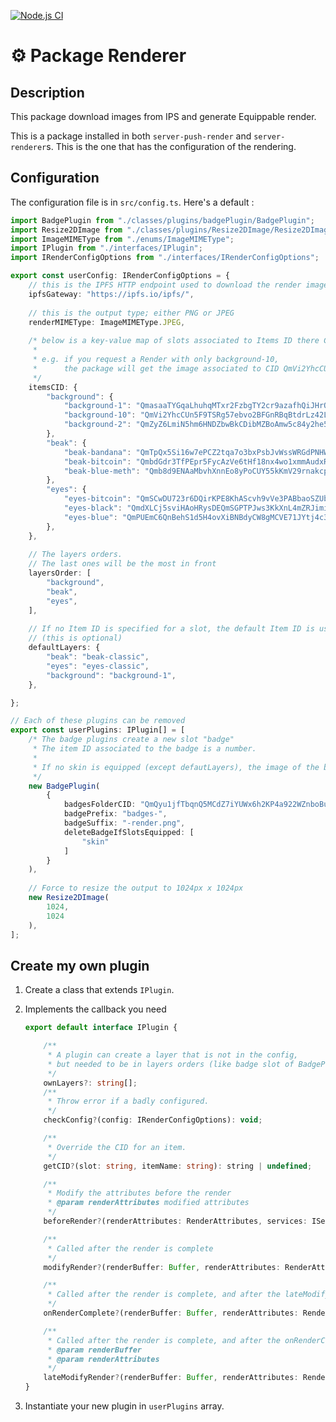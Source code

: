 [![Node.js CI](https://github.com/Angry-Penguins-Colony/package-renderer/actions/workflows/node.js.yml/badge.svg)](https://github.com/Angry-Penguins-Colony/package-renderer/actions/workflows/node.js.yml)

# ⚙ Package Renderer

## Description

This package download images from IPS and generate Equippable render.

This is a package installed in both `server-push-render` and `server-renderer`s. This is the one that has the configuration of the rendering.

## Configuration

The configuration file is in `src/config.ts`.
Here's a default :

```typescript
import BadgePlugin from "./classes/plugins/badgePlugin/BadgePlugin";
import Resize2DImage from "./classes/plugins/Resize2DImage/Resize2DImage";
import ImageMIMEType from "./enums/ImageMIMEType";
import IPlugin from "./interfaces/IPlugin";
import IRenderConfigOptions from "./interfaces/IRenderConfigOptions";

export const userConfig: IRenderConfigOptions = {
    // this is the IPFS HTTP endpoint used to download the render images
    ipfsGateway: "https://ipfs.io/ipfs/", 
    
    // this is the output type; either PNG or JPEG
    renderMIMEType: ImageMIMEType.JPEG, 
    
    /* below is a key-value map of slots associated to Items ID there CID.
     *
     * e.g. if you request a Render with only background-10, 
     *      the package will get the image associated to CID QmVi2YhcCUn5F9TSRg57ebvo2BFGnRBqBtdrLz42L58bcZ from the IPFS
     */
    itemsCID: {
        "background": {
            "background-1": "QmasaaTYGqaLhuhqMTxr2FzbgTY2cr9azafhQiJHrQ6usy",
            "background-10": "QmVi2YhcCUn5F9TSRg57ebvo2BFGnRBqBtdrLz42L58bcZ",
            "background-2": "QmZyZ6LmiN5hm6HNDZbwBkCDibMZBoAmw5c84y2he5tSTU",
        },
        "beak": {
            "beak-bandana": "QmTpQx5Si16w7ePCZ2tqa7o3bxPsbJvWssWRGdPNHWxnbV",
            "beak-bitcoin": "QmbdGdr3TfPEpr5FycAzVe6tHf18nx4wo1xmmAudxRRMqS",
            "beak-blue-meth": "Qmb8d9ENAaMbvhXnnEo8yPoCUY55kKmV29rnakcp5MTKpt",
        },
        "eyes": {
            "eyes-bitcoin": "QmSCwDU723r6DQirKPE8KhAScvh9vVe3PABbaoSZUbuxzR",
            "eyes-black": "QmdXLCj5sviHAoHRysDEQmSGPTPJws3KkXnL4mZRJimi4C",
            "eyes-blue": "QmPUEmC6QnBehS1d5H4ovXiBNBdyCW8gMCVE71JYtj4c35",
        },
    },
    
    // The layers orders.
    // The last ones will be the most in front
    layersOrder: [
        "background",
        "beak",
        "eyes",
    ],
    
    // If no Item ID is specified for a slot, the default Item ID is used.
    // (this is optional) 
    defaultLayers: {
        "beak": "beak-classic",
        "eyes": "eyes-classic",
        "background": "background-1",
    },

};

// Each of these plugins can be removed
export const userPlugins: IPlugin[] = [
    /* The badge plugins create a new slot "badge"
     * The item ID associated to the badge is a number.
     *
     * If no skin is equipped (except defautLayers), the image of the badge is shown.
     */
    new BadgePlugin(
        {
            badgesFolderCID: "QmQyu1jfTbqnQ5MCdZ7iYUWx6h2KP4a922WZnboBuveqAa",
            badgePrefix: "badges-",
            badgeSuffix: "-render.png",
            deleteBadgeIfSlotsEquipped: [
                "skin"
            ]
        }
    ),
    
    // Force to resize the output to 1024px x 1024px
    new Resize2DImage(
        1024,
        1024
    ),
];
```

## Create my own plugin

1. Create a class that extends `IPlugin`.

2. Implements the callback you need

   ```typescript
   export default interface IPlugin {
   
       /**
        * A plugin can create a layer that is not in the config, 
        * but needed to be in layers orders (like badge slot of BadgePlugin).
        */
       ownLayers?: string[];
       /**
        * Throw error if a badly configured.
        */
       checkConfig?(config: IRenderConfigOptions): void;
   
       /**
        * Override the CID for an item.
        */
       getCID?(slot: string, itemName: string): string | undefined;
   
       /**
        * Modify the attributes before the render
        * @param renderAttributes modified attributes
        */
       beforeRender?(renderAttributes: RenderAttributes, services: IServices): Promise<RenderAttributes>;
   
       /**
        * Called after the render is complete
        */
       modifyRender?(renderBuffer: Buffer, renderAttributes: RenderAttributes): Promise<Buffer>;
   
       /**
        * Called after the render is complete, and after the lateModifyRender
        */
       onRenderComplete?(renderBuffer: Buffer, renderAttributes: RenderAttributes): void;
   
       /**
        * Called after the render is complete, and after the onRenderComplete.
        * @param renderBuffer 
        * @param renderAttributes 
        */
       lateModifyRender?(renderBuffer: Buffer, renderAttributes: RenderAttributes): Promise<Buffer>;
   }
   ```

   

3. Instantiate your new plugin in `userPlugins` array.
